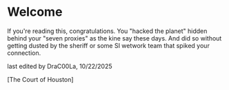 # Welcome

If you're reading this, congratulations. You "hacked the planet" hidden behind your "seven proxies" as the kine say these days. And did so without getting dusted by the sheriff or some SI wetwork team that spiked your connection. 

last edited by DraC00La, 10/22/2025

[The Court of Houston]
